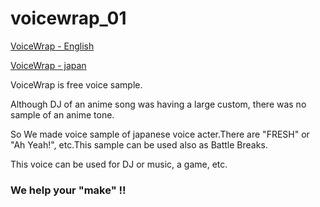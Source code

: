 # voicewrap_01

 [VoiceWrap - English](http://voicewrap-en.tumblr.com "Voicewrap - EN")  
 
 [VoiceWrap - japan](http://voicewrap.com "VoiceWrap - ja")
 
 
 VoiceWrap is free voice sample.  
 
 Although DJ of an anime song was having a large custom, there was no sample of an anime tone.   
 
 So We made voice sample of japanese voice acter.There are "FRESH" or "Ah Yeah!", etc.This sample can be used also as Battle Breaks. 
 
 This voice can be used for DJ or music, a game, etc.   
 
 
### We help your "make" !!
